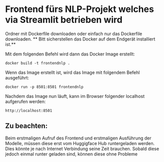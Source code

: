# Frontend fürs NLP-Projekt welches via Streamlit betrieben wird

Ordner mit Dockerfile downloaden oder einfach nur das Dockerfile downloaden. ** Bitt sicherstellen das Docker auf dem Endgerät installiert ist.** 

Mit dem folgenden Befehl wird dann das Docker Image erstellt:
``` Docker
docker build -t frontendnlp .
```

Wenn das Image erstellt ist, wird das Image mit folgendem Befehl ausgeführt:
``` Docker
docker run -p 8501:8501 frontendnlp
```

Nachdem das Image nun läuft, kann im Browser folgender localhost aufgerufen werden:
```
http://localhost:8501
```


## Zu beachten:

Beim erstmaligen Aufruf des Frontend und erstmaligen Ausführung der Modelle, müssen diese erst vom Huggigface Hub runtergeladen werden. Dies könnte je nach Internet Verbindung seine Zeit brauchen. Sobald diese jedoch einmal runter geladen sind, können diese ohne Probleme 
